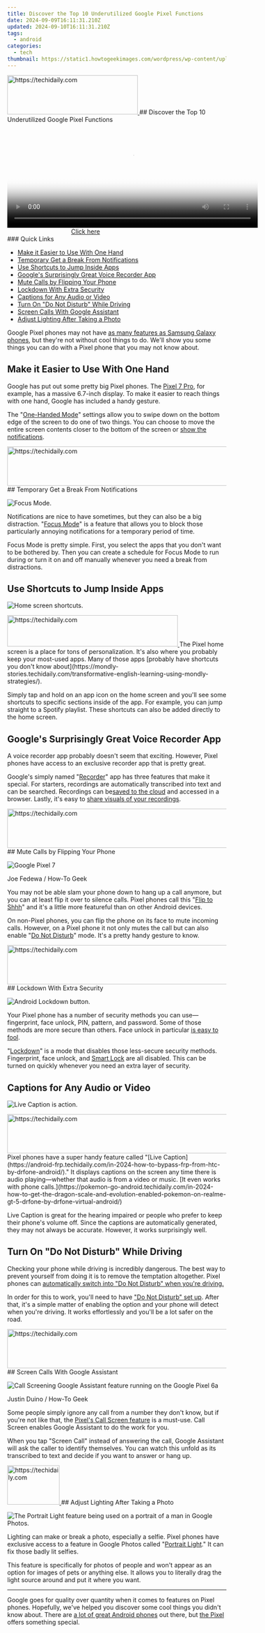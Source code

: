 ```yaml
---
title: Discover the Top 10 Underutilized Google Pixel Functions
date: 2024-09-09T16:11:31.210Z
updated: 2024-09-10T16:11:31.210Z
tags:
  - android
categories:
  - tech
thumbnail: https://static1.howtogeekimages.com/wordpress/wp-content/uploads/2023/07/google-pixel-7-review-1-1.jpg
---
```


<!-- affiliate ads begin -->
<a href="https://aligracehair.sjv.io/c/5597632/2115945/19272" target="_top" id="2115945">
  <img src="//a.impactradius-go.com/display-ad/19272-2115945" border="0" alt="https://techidaily.com" width="300" height="90"/>
</a>
<img height="0" width="0" src="https://aligracehair.sjv.io/i/5597632/2115945/19272" style="position:absolute;visibility:hidden;" border="0" />
<!-- affiliate ads end -->
## Discover the Top 10 Underutilized Google Pixel Functions

<!-- affiliate ads begin -->
<span id="1982462">
					<video width="576" height="240" style="cursor:pointer"
           poster="//a.impactradius-go.com/display-clicktoplayimage/1982462.png"
           onclick="if(!this.playClicked){this.play();this.setAttribute('controls',true);this.playClicked=true;}">
	   <source src="//a.impactradius-go.com/display-ad/22993-1982462">
	   <img src="//a.impactradius-go.com/display-clicktoplayimage/1982462.png" style="border: none; height: 100%; width: 100%; object-fit: contain">
	</video>
	<div style="width:360px;text-align:center"><a href="javascript:window.open(decodeURIComponent('https%3A%2F%2Fhomestyler.sjv.io%2Fc%2F5597632%2F1982462%2F22993'), '_blank');void(0);">Click here</a></div>
</span>
<img height="0" width="0" src="https://imp.pxf.io/i/5597632/1982462/22993" style="position:absolute;visibility:hidden;" border="0" />
<!-- affiliate ads end -->
### Quick Links

* [Make it Easier to Use With One Hand](https://buynow-reviews.techidaily.com/expertly-curated-wireless-router-picks-for-frequent-flyers-2024s-top-models/)
* [Temporary Get a Break From Notifications](https://youtube-sure.techidaily.com/roadcast-brilliance-with-cost-effective-templates-for-2024/)
* [Use Shortcuts to Jump Inside Apps](https://android-pokemon-go.techidaily.com/in-2024-how-can-i-get-more-stardust-in-pokemon-go-on-oneplus-11r-drfone-by-drfone-virtual-android/)
* [Google's Surprisingly Great Voice Recorder App](https://facebook-video-share.techidaily.com/updated-in-2024-charting-your-path-to-youtube-affiliate-status-with-10k-vistas-goal/)
* [Mute Calls by Flipping Your Phone](https://vp-tips.techidaily.com/in-2024-crafting-compelling-movies-implementing-fade-techniques/)
* [Lockdown With Extra Security](https://instagram-video-recordings.techidaily.com/new-2024-approved-how-to-zoom-inout-in-instagram-stories/)
* [Captions for Any Audio or Video](https://android-frp.techidaily.com/in-2024-the-updated-method-to-bypass-samsung-galaxy-a34-5g-frp-by-drfone-android/)
* [Turn On "Do Not Disturb" While Driving](https://tech-revival.techidaily.com/exploring-the-most-effective-alternatives-to-chatgpt-today/)
* [Screen Calls With Google Assistant](https://desktop-recording.techidaily.com/updated-enlightening-path-to-capturing-your-mac-screens-for-2024/)
* [Adjust Lighting After Taking a Photo](https://techidaily.com/xiaomi-redmi-note-12-pro-4g-won-t-play-mov-videos-how-to-fix-by-aiseesoft-video-converter-play-mov-on-android/)

 Google Pixel phones may not have [as many features as Samsung Galaxy phones](https://some-skills.techidaily.com/transformative-tools-unveiling-top-6-nft-platforms-for-artists-for-2024/), but they're not without cool things to do. We'll show you some things you can do with a Pixel phone that you may not know about.

##  Make it Easier to Use With One Hand

 Google has put out some pretty big Pixel phones. The [Pixel 7 Pro](https://amazon.com/dp/B0BCQXCFNT?tag=hotoge-20&ascsubtag=UUhtgUeUpU205308&asc%5Frefurl=https%3A%2F%2Fwww.howtogeek.com%2F817333%2F10-google-pixel-features-you-should-be-using%2F&asc%5Fcampaign=Evergreen), for example, has a massive 6.7-inch display. To make it easier to reach things with one hand, Google has included a handy gesture.

 The "[One-Handed Mode](https://remote-screen-capture.techidaily.com/updated-terror-in-towns-selecting-the-best-8-zombie-gaming-titles-for-2024/)" settings allow you to swipe down on the bottom edge of the screen to do one of two things. You can choose to move the entire screen contents closer to the bottom of the screen or [show the notifications](https://android-pokemon-go.techidaily.com/in-2024-how-to-fix-pokemon-go-route-not-working-on-tecno-spark-go-2024-drfone-by-drfone-virtual-android/).

<!-- affiliate ads begin -->
<a href="https://ephamedtechinc.pxf.io/c/5597632/2137225/26400" target="_top" id="2137225">
  <img src="//a.impactradius-go.com/display-ad/26400-2137225" border="0" alt="https://techidaily.com" width="728" height="90"/>
</a>
<img height="0" width="0" src="https://ephamedtechinc.pxf.io/i/5597632/2137225/26400" style="position:absolute;visibility:hidden;" border="0" />
<!-- affiliate ads end -->
##  Temporary Get a Break From Notifications

![Focus Mode.](https://static1.howtogeekimages.com/wordpress/wp-content/uploads/2022/01/focus-mode-icon.png?width=1198&amp;trim=1,1&amp;bg-color=000&amp;pad=1,1) 

 Notifications are nice to have sometimes, but they can also be a big distraction. "[Focus Mode](https://ai-video-tools.techidaily.com/new-from-footage-to-film-the-best-software-for-burning-home-dvds-for-2024/)" is a feature that allows you to block those particularly annoying notifications for a temporary period of time.

 Focus Mode is pretty simple. First, you select the apps that you don't want to be bothered by. Then you can create a schedule for Focus Mode to run during or turn it on and off manually whenever you need a break from distractions.

##  Use Shortcuts to Jump Inside Apps

![Home screen shortcuts.](https://static1.howtogeekimages.com/wordpress/wp-content/uploads/2022/05/home-screen-shortcuts.jpg?trim=1,1&amp;bg-color=000&amp;pad=1,1) 

<!-- affiliate ads begin -->
<a href="https://aligracehair.sjv.io/c/5597632/2115949/19272" target="_top" id="2115949">
  <img src="//a.impactradius-go.com/display-ad/19272-2115949" border="0" alt="https://techidaily.com" width="392" height="72"/>
</a>
<img height="0" width="0" src="https://aligracehair.sjv.io/i/5597632/2115949/19272" style="position:absolute;visibility:hidden;" border="0" />
<!-- affiliate ads end -->
 The Pixel home screen is a place for tons of personalization. It's also where you probably keep your most-used apps. Many of those apps [probably have shortcuts you don't know about](https://mondly-stories.techidaily.com/transformative-english-learning-using-mondly-strategies/).

 Simply tap and hold on an app icon on the home screen and you'll see some shortcuts to specific sections inside of the app. For example, you can jump straight to a Spotify playlist. These shortcuts can also be added directly to the home screen.

##  Google's Surprisingly Great Voice Recorder App

 A voice recorder app probably doesn't seem that exciting. However, Pixel phones have access to an exclusive recorder app that is pretty great.

 Google's simply named "[Recorder](https://www.anrdoezrs.net/links/3607085/type/dlg/sid/UUhtgUeUpU205308/https://play.google.com/store/apps/details?id=com.google.android.apps.recorder)" app has three features that make it special. For starters, recordings are automatically transcribed into text and can be searched. Recordings can be[saved to the cloud](https://www.reviewgeek.com/72499/the-google-pixel-recorder-app-can-now-backup-audio-to-the-cloud-for-sharing/) and accessed in a browser. Lastly, it's easy to [share visuals of your recordings](https://visual-screen-recording.techidaily.com/updated-mirror-your-gameplay-today-for-2024/).

<!-- affiliate ads begin -->
<a href="https://ephamedtechinc.pxf.io/c/5597632/2136614/26400" target="_top" id="2136614">
  <img src="//a.impactradius-go.com/display-ad/26400-2136614" border="0" alt="https://techidaily.com" width="728" height="90"/>
</a>
<img height="0" width="0" src="https://ephamedtechinc.pxf.io/i/5597632/2136614/26400" style="position:absolute;visibility:hidden;" border="0" />
<!-- affiliate ads end -->
##  Mute Calls by Flipping Your Phone

![Google Pixel 7](https://static1.howtogeekimages.com/wordpress/wp-content/uploads/2022/10/Google-Pixel-7-Review-6.jpg) 

Joe Fedewa / How-To Geek

 You may not be able slam your phone down to hang up a call anymore, but you can at least flip it over to silence calls. Pixel phones call this "[Flip to Shhh](https://facebook-video-recording.techidaily.com/new-2024-approved-leading-selection-top-6-fb-lite-vids/)" and it's a little more featureful than on other Android devices.

 On non-Pixel phones, you can flip the phone on its face to mute incoming calls. However, on a Pixel phone it not only mutes the call but can also enable "[Do Not Disturb](https://ai-video-apps.techidaily.com/new-2024-approved-transform-your-videos-with-these-12-innovative-online-animation-makers/)" mode. It's a pretty handy gesture to know.

<!-- affiliate ads begin -->
<a href="https://appsumo.8odi.net/c/5597632/2130869/7443" target="_top" id="2130869">
  <img src="//a.impactradius-go.com/display-ad/7443-2130869" border="0" alt="https://techidaily.com" width="600" height="90"/>
</a>
<img height="0" width="0" src="https://appsumo.8odi.net/i/5597632/2130869/7443" style="position:absolute;visibility:hidden;" border="0" />
<!-- affiliate ads end -->
##  Lockdown With Extra Security

![Android Lockdown button.](https://static1.howtogeekimages.com/wordpress/wp-content/uploads/2022/05/Lockdown-Button.png?width=1198&amp;trim=1,1&amp;bg-color=000&amp;pad=1,1) 

 Your Pixel phone has a number of security methods you can use—fingerprint, face unlock, PIN, pattern, and password. Some of those methods are more secure than others. Face unlock in particular [is easy to fool](https://fake-location.techidaily.com/how-can-i-use-a-fake-gps-without-mock-location-on-vivo-v29-drfone-by-drfone-virtual-android/).

 "[Lockdown](https://video-capture.techidaily.com/unveiling-the-leading-6-mac-video-grabber-apps-for-2024/)" is a mode that disables those less-secure security methods. Fingerprint, face unlock, and [Smart Lock](https://howto.techidaily.com/fixes-for-apps-keep-crashing-on-vivo-v27e-drfone-by-drfone-fix-android-problems-fix-android-problems/) are all disabled. This can be turned on quickly whenever you need an extra layer of security.

##  Captions for Any Audio or Video

![Live Caption is action.](https://static1.howtogeekimages.com/wordpress/wp-content/uploads/2023/08/screenshot_20230824-163519.png) 

<!-- affiliate ads begin -->
<a href="https://unicoeye.pxf.io/c/5597632/2134496/18498" target="_top" id="2134496">
  <img src="//a.impactradius-go.com/display-ad/18498-2134496" border="0" alt="https://techidaily.com" width="728" height="90"/>
</a>
<img height="0" width="0" src="https://unicoeye.pxf.io/i/5597632/2134496/18498" style="position:absolute;visibility:hidden;" border="0" />
<!-- affiliate ads end -->
 Pixel phones have a super handy feature called "[Live Caption](https://android-frp.techidaily.com/in-2024-how-to-bypass-frp-from-htc-by-drfone-android/)." It displays captions on the screen any time there is audio playing—whether that audio is from a video or music. [It even works with phone calls.](https://pokemon-go-android.techidaily.com/in-2024-how-to-get-the-dragon-scale-and-evolution-enabled-pokemon-on-realme-gt-5-drfone-by-drfone-virtual-android/) 

 Live Caption is great for the hearing impaired or people who prefer to keep their phone's volume off. Since the captions are automatically generated, they may not always be accurate. However, it works surprisingly well.

##  Turn On "Do Not Disturb" While Driving

 Checking your phone while driving is incredibly dangerous. The best way to prevent yourself from doing it is to remove the temptation altogether. Pixel phones can [automatically switch into "Do Not Disturb" when you're driving.](https://techno-recovery.techidaily.com/simple-methods-for-checking-bios-version-on-windows-11-a-comprehensive-guide/) 

 In order for this to work, you'll need to have ["Do Not Disturb" set up](https://ai-video-apps.techidaily.com/new-2024-approved-transform-your-videos-with-these-12-innovative-online-animation-makers/). After that, it's a simple matter of enabling the option and your phone will detect when you're driving. It works effortlessly and you'll be a lot safer on the road.

<!-- affiliate ads begin -->
<a href="https://appsumo.8odi.net/c/5597632/2137380/7443" target="_top" id="2137380">
  <img src="//a.impactradius-go.com/display-ad/7443-2137380" border="0" alt="https://techidaily.com" width="728" height="90"/>
</a>
<img height="0" width="0" src="https://appsumo.8odi.net/i/5597632/2137380/7443" style="position:absolute;visibility:hidden;" border="0" />
<!-- affiliate ads end -->
##  Screen Calls With Google Assistant

![Call Screening Google Assistant feature running on the Google Pixel 6a](https://static1.howtogeekimages.com/wordpress/wp-content/uploads/2022/07/Call-Screening-Google-Assistant-feature-running-on-the-Google-Pixel-6a.jpg) 

Justin Duino / How-To Geek

 Some people simply ignore any call from a number they don't know, but if you're not like that, the [Pixel's Call Screen feature](https://www.reviewgeek.com/85061/forget-the-camera-the-real-google-pixel-superpower-is-phone-calls/) is a must-use. Call Screen enables Google Assistant to do the work for you.

 When you tap "Screen Call" instead of answering the call, Google Assistant will ask the caller to identify themselves. You can watch this unfold as its transcribed to text and decide if you want to answer or hang up.

<!-- affiliate ads begin -->
<a href="https://aligracehair.sjv.io/c/5597632/2115910/19272" target="_top" id="2115910">
  <img src="//a.impactradius-go.com/display-ad/19272-2115910" border="0" alt="https://techidaily.com" width="120" height="90"/>
</a>
<img height="0" width="0" src="https://aligracehair.sjv.io/i/5597632/2115910/19272" style="position:absolute;visibility:hidden;" border="0" />
<!-- affiliate ads end -->
##  Adjust Lighting After Taking a Photo

![The Portrait Light feature being used on a portrait of a man in Google Photos.](https://static1.howtogeekimages.com/wordpress/wp-content/uploads/2020/10/google-photos-portrait-light.png?width=1198&amp;trim=1,1&amp;bg-color=000&amp;pad=1,1) 

 Lighting can make or break a photo, especially a selfie. Pixel phones have exclusive access to a feature in Google Photos called "[Portrait Light](https://win11.techidaily.com/speedy-surge-troubleshoot-for-a-swift-windows-11/)." It can fix those badly lit selfies.

 This feature is specifically for photos of people and won't appear as an option for images of pets or anything else. It allows you to literally drag the light source around and put it where you want.

---

 Google goes for quality over quantity when it comes to features on Pixel phones. Hopefully, we've helped you discover some cool things you didn't know about. There are [a lot of great Android phones](https://twitter-videos.techidaily.com/hot-takes-highlight-twitters-trending-topics-for-2024/) out there, but [the Pixel](https://www.amazon.com/stores/page/6BC5B6C3-5BDF-4491-B9FC-E2E9AF112138?tag=hotoge-20&ascsubtag=UUhtgUeUpU205308&asc%5Frefurl=https%3A%2F%2Fwww.howtogeek.com%2F817333%2F10-google-pixel-features-you-should-be-using%2F&asc%5Fcampaign=Evergreen) offers something special.

<ins class="adsbygoogle"
     style="display:block"
     data-ad-format="autorelaxed"
     data-ad-client="ca-pub-7571918770474297"
     data-ad-slot="1223367746"></ins>



<ins class="adsbygoogle"
     style="display:block"
     data-ad-client="ca-pub-7571918770474297"
     data-ad-slot="8358498916"
     data-ad-format="auto"
     data-full-width-responsive="true"></ins>


